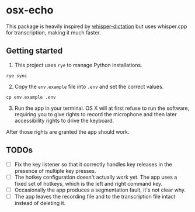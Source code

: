 # osx-echo

This package is heavily inspired by [whisper-dictation](https://github.com/foges/whisper-dictation) but uses whisper.cpp for transcription,
making it much faster.

## Getting started

1. This project uses `rye` to manage Python installations.

```
rye sync
```

2. Copy the `env.example` file into `.env` and set the correct values.

```
cp env.example .env
```

3. Run the app in your terminal. OS X will at first refuse to run the software, requiring you to give rights to record the microphone and then later accessibility rights to drive the keyboard.

After those rights are granted the app should work.

## TODOs

- [ ] Fix the key listener so that it correctly handles key releases in the presence of multiple key presses.
- [ ] The hotkey configuration doesn't actually work yet. The app uses a fixed set of hotkeys, which is the left and right command key.
- [ ] Occasionally the app produces a segmentation fault, it's not clear why.
- [ ] The app leaves the recording file and to the transcription file intact instead of deleting it.
